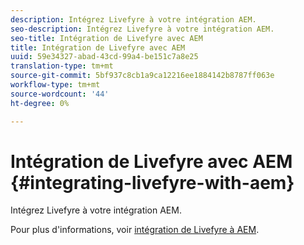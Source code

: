 ```yaml
---
description: Intégrez Livefyre à votre intégration AEM.
seo-description: Intégrez Livefyre à votre intégration AEM.
seo-title: Intégration de Livefyre avec AEM
title: Intégration de Livefyre avec AEM
uuid: 59e34327-abad-43cd-99a4-be151c7a8e25
translation-type: tm+mt
source-git-commit: 5bf937c8cb1a9ca12216ee1884142b8787ff063e
workflow-type: tm+mt
source-wordcount: '44'
ht-degree: 0%

---
```



# Intégration de Livefyre avec AEM {#integrating-livefyre-with-aem}

Intégrez Livefyre à votre intégration AEM.

Pour plus d&#39;informations, voir [intégration de Livefyre à AEM](https://helpx.adobe.com/experience-manager/6-3/sites/administering/using/livefyre.html).
